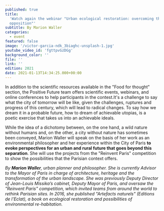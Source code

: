 ```yaml
---
published: true
title:
  'Watch again the webinar "Urban ecological restoration: overcoming the city-nature
  opposition"'
subtitle: By Marion Waller
categories:
  - event
featured: false
image: '/victor-garcia-ndk_3biaghc-unsplash-1.jpg'
youtube_video_id: 'fgttpvGzDGg'
background_color: ''
file: ''
link: ''
edition: 2021
date: 2021-01-13T14:34:25.000+00:00
---
```


In addition to the scientific resources available in the "Food for thought" section, the Positive Future team offers scientific events, webinars, and online conferences to help participants in the contest.It's a challenge to say what the city of tomorrow will be like, given the challenges, ruptures and progress of this century, which will lead to radical changes. To say how we dream it in a probable future, how to dream of achievable utopias, is a poetic exercise that takes us into an achievable ideals.

While the idea of a dichotomy between, on the one hand, a wild nature without humans and, on the other, a city without nature has sometimes been conveyed, Marion Waller will speak on the basis of her work as an environmental philosopher and her experience within the City of Paris **to evoke perspectives for an urban and rural future that goes beyond this separation**. She will use the projects from the "Reinvent Paris" competition to show the possibilities that the Parisian context offers.

_By **Marion Waller**, urban planner and philosopher. She is currently Advisor to the Mayor of Paris in charge of architecture, heritage and the transformation of the urban landscape. She was previously Deputy Director of Jean-Louis Missika’s cabinet, Deputy Mayor of Paris, and oversaw the "Reinvent Paris" competition, which invited teams from around the world to rethink Parisian sites. In 2016, she published "Artefacts naturels" (Editions de l'Eclat), a book on ecological restoration and possibilities of environmental re-habitation._
